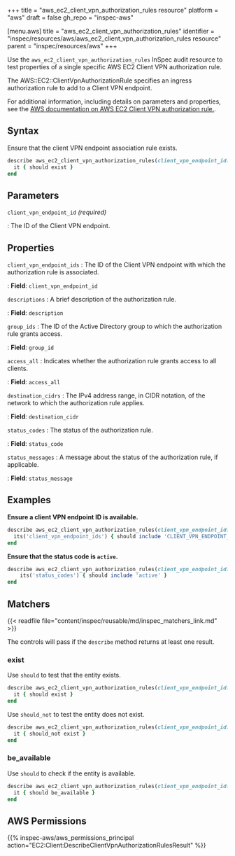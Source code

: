 +++
title = "aws_ec2_client_vpn_authorization_rules resource"
platform = "aws"
draft = false
gh_repo = "inspec-aws"

[menu.aws]
title = "aws_ec2_client_vpn_authorization_rules"
identifier = "inspec/resources/aws/aws_ec2_client_vpn_authorization_rules resource"
parent = "inspec/resources/aws"
+++

Use the `aws_ec2_client_vpn_authorization_rules` InSpec audit resource to test properties of a single specific AWS EC2 Client VPN authorization rule.

The AWS::EC2::ClientVpnAuthorizationRule specifies an ingress authorization rule to add to a Client VPN endpoint.

For additional information, including details on parameters and properties, see the [AWS documentation on AWS EC2 Client VPN authorization rule.](https://docs.aws.amazon.com/AWSCloudFormation/latest/UserGuide/aws-resource-ec2-clientvpnauthorizationrule.html).

## Syntax

Ensure that the client VPN endpoint association rule exists.

```ruby
describe aws_ec2_client_vpn_authorization_rules(client_vpn_endpoint_id: "CLIENT_VPN_ENDPOINT_ID") do
  it { should exist }
end
```

## Parameters

`client_vpn_endpoint_id` _(required)_

: The ID of the Client VPN endpoint.

## Properties

`client_vpn_endpoint_ids`
: The ID of the Client VPN endpoint with which the authorization rule is associated.

: **Field**: `client_vpn_endpoint_id`

`descriptions`
: A brief description of the authorization rule.

: **Field**: `description`

`group_ids`
: The ID of the Active Directory group to which the authorization rule grants access.

: **Field**: `group_id`

`access_all`
: Indicates whether the authorization rule grants access to all clients.

: **Field**: `access_all`

`destination_cidrs`
: The IPv4 address range, in CIDR notation, of the network to which the authorization rule applies.

: **Field**: `destination_cidr`

`status_codes`
: The status of the authorization rule.

: **Field**: `status_code`

`status_messages`
: A message about the status of the authorization rule, if applicable.

: **Field**: `status_message`

## Examples

**Ensure a client VPN endpoint ID is available.**

```ruby
describe aws_ec2_client_vpn_authorization_rules(client_vpn_endpoint_id: "CLIENT_VPN_ENDPOINT_ID", group_id: "GROUP_ID") do
  its('client_vpn_endpoint_ids') { should include 'CLIENT_VPN_ENDPOINT_ID' }
end
```

**Ensure that the status code is `active`.**

```ruby
describe aws_ec2_client_vpn_authorization_rules(client_vpn_endpoint_id: "CLIENT_VPN_ENDPOINT_ID", group_id: "GROUP_ID") do
    its('status_codes') { should include 'active' }
end
```

## Matchers

{{< readfile file="content/inspec/reusable/md/inspec_matchers_link.md" >}}

The controls will pass if the `describe` method returns at least one result.

### exist

Use `should` to test that the entity exists.

```ruby
describe aws_ec2_client_vpn_authorization_rules(client_vpn_endpoint_id: "CLIENT_VPN_ENDPOINT_ID", group_id: "GROUP_ID") do
  it { should exist }
end
```

Use `should_not` to test the entity does not exist.

```ruby
describe aws_ec2_client_vpn_authorization_rules(client_vpn_endpoint_id: "CLIENT_VPN_ENDPOINT_ID", group_id: "GROUP_ID") do
  it { should_not exist }
end
```

### be_available

Use `should` to check if the entity is available.

```ruby
describe aws_ec2_client_vpn_authorization_rules(client_vpn_endpoint_id: "CLIENT_VPN_ENDPOINT_ID", group_id: "GROUP_ID") do
  it { should be_available }
end
```

## AWS Permissions

{{% inspec-aws/aws_permissions_principal action="EC2:Client:DescribeClientVpnAuthorizationRulesResult" %}}

